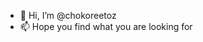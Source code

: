 - 👋 Hi, I’m @chokoreetoz
- 📫 Hope you find what you are looking for

<!---
chokoreetoz/chokoreetoz is a ✨ special ✨ repository because its `README.md` (this file) appears on your GitHub profile.
You can click the Preview link to take a look at your changes.
--->
